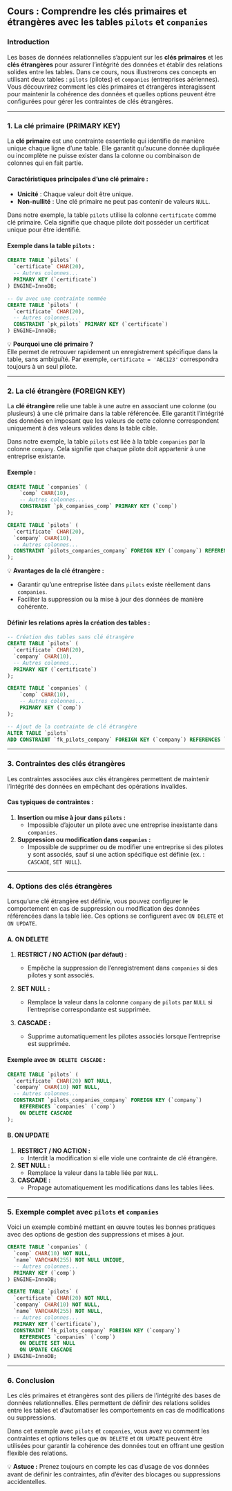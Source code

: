 ## **Cours : Comprendre les clés primaires et étrangères avec les tables `pilots` et `companies`**

### **Introduction**

Les bases de données relationnelles s’appuient sur les **clés primaires** et les **clés étrangères** pour assurer l’intégrité des données et établir des relations solides entre les tables. Dans ce cours, nous illustrerons ces concepts en utilisant deux tables : `pilots` (pilotes) et `companies` (entreprises aériennes). Vous découvrirez comment les clés primaires et étrangères interagissent pour maintenir la cohérence des données et quelles options peuvent être configurées pour gérer les contraintes de clés étrangères.

---

### **1. La clé primaire (PRIMARY KEY)**

La **clé primaire** est une contrainte essentielle qui identifie de manière unique chaque ligne d’une table. Elle garantit qu’aucune donnée dupliquée ou incomplète ne puisse exister dans la colonne ou combinaison de colonnes qui en fait partie.

#### **Caractéristiques principales d’une clé primaire :**
- **Unicité** : Chaque valeur doit être unique.
- **Non-nullité** : Une clé primaire ne peut pas contenir de valeurs `NULL`.

Dans notre exemple, la table `pilots` utilise la colonne `certificate` comme clé primaire. Cela signifie que chaque pilote doit posséder un certificat unique pour être identifié.

#### **Exemple dans la table `pilots` :**
```sql
CREATE TABLE `pilots` (
  `certificate` CHAR(20),
  -- Autres colonnes...
  PRIMARY KEY (`certificate`)
) ENGINE=InnoDB;

-- Ou avec une contrainte nommée
CREATE TABLE `pilots` (
  `certificate` CHAR(20),   
  -- Autres colonnes...
  CONSTRAINT `pk_pilots` PRIMARY KEY (`certificate`) 
) ENGINE=InnoDB;
```

💡 **Pourquoi une clé primaire ?**  
Elle permet de retrouver rapidement un enregistrement spécifique dans la table, sans ambiguïté. Par exemple, `certificate = 'ABC123'` correspondra toujours à un seul pilote.

---

### **2. La clé étrangère (FOREIGN KEY)**

La **clé étrangère** relie une table à une autre en associant une colonne (ou plusieurs) à une clé primaire dans la table référencée. Elle garantit l’intégrité des données en imposant que les valeurs de cette colonne correspondent uniquement à des valeurs valides dans la table cible.

Dans notre exemple, la table `pilots` est liée à la table `companies` par la colonne `company`. Cela signifie que chaque pilote doit appartenir à une entreprise existante.

#### **Exemple :**
```sql
CREATE TABLE `companies` (
    `comp` CHAR(10),
    -- Autres colonnes...
    CONSTRAINT `pk_companies_comp` PRIMARY KEY (`comp`) 
);

CREATE TABLE `pilots` (
  `certificate` CHAR(20),
  `company` CHAR(10),
  -- Autres colonnes...
  CONSTRAINT `pilots_companies_company` FOREIGN KEY (`company`) REFERENCES `companies` (`comp`)
);
```

💡 **Avantages de la clé étrangère :**  
- Garantir qu’une entreprise listée dans `pilots` existe réellement dans `companies`.
- Faciliter la suppression ou la mise à jour des données de manière cohérente.

#### **Définir les relations après la création des tables :**
```sql
-- Création des tables sans clé étrangère
CREATE TABLE `pilots` (
  `certificate` CHAR(20),
  `company` CHAR(10),
  -- Autres colonnes...
  PRIMARY KEY (`certificate`)
);

CREATE TABLE `companies` (
    `comp` CHAR(10),
    -- Autres colonnes...
    PRIMARY KEY (`comp`) 
);

-- Ajout de la contrainte de clé étrangère
ALTER TABLE `pilots`
ADD CONSTRAINT `fk_pilots_company` FOREIGN KEY (`company`) REFERENCES `companies` (`comp`);
```

---

### **3. Contraintes des clés étrangères**

Les contraintes associées aux clés étrangères permettent de maintenir l’intégrité des données en empêchant des opérations invalides.

#### **Cas typiques de contraintes :**
1. **Insertion ou mise à jour dans `pilots` :**  
   - Impossible d’ajouter un pilote avec une entreprise inexistante dans `companies`.
2. **Suppression ou modification dans `companies` :**  
   - Impossible de supprimer ou de modifier une entreprise si des pilotes y sont associés, sauf si une action spécifique est définie (ex. : `CASCADE`, `SET NULL`).

---

### **4. Options des clés étrangères**

Lorsqu’une clé étrangère est définie, vous pouvez configurer le comportement en cas de suppression ou modification des données référencées dans la table liée. Ces options se configurent avec `ON DELETE` et `ON UPDATE`.

#### **A. ON DELETE**  
1. **RESTRICT / NO ACTION (par défaut) :**  
   - Empêche la suppression de l’enregistrement dans `companies` si des pilotes y sont associés.

2. **SET NULL :**  
   - Remplace la valeur dans la colonne `company` de `pilots` par `NULL` si l’entreprise correspondante est supprimée.

3. **CASCADE :**  
   - Supprime automatiquement les pilotes associés lorsque l’entreprise est supprimée.

#### **Exemple avec `ON DELETE CASCADE` :**
```sql
CREATE TABLE `pilots` (
  `certificate` CHAR(20) NOT NULL,
  `company` CHAR(10) NOT NULL,
  -- Autres colonnes...
  CONSTRAINT `pilots_companies_company` FOREIGN KEY (`company`) 
    REFERENCES `companies` (`comp`)
    ON DELETE CASCADE
);
```

#### **B. ON UPDATE**  
1. **RESTRICT / NO ACTION :**  
   - Interdit la modification si elle viole une contrainte de clé étrangère.
2. **SET NULL :**  
   - Remplace la valeur dans la table liée par `NULL`.
3. **CASCADE :**  
   - Propage automatiquement les modifications dans les tables liées.

---

### **5. Exemple complet avec `pilots` et `companies`**

Voici un exemple combiné mettant en œuvre toutes les bonnes pratiques avec des options de gestion des suppressions et mises à jour.

```sql
CREATE TABLE `companies` (
  `comp` CHAR(10) NOT NULL,
  `name` VARCHAR(255) NOT NULL UNIQUE,
  -- Autres colonnes...
  PRIMARY KEY (`comp`)
) ENGINE=InnoDB;

CREATE TABLE `pilots` (
  `certificate` CHAR(20) NOT NULL,
  `company` CHAR(10) NOT NULL,
  `name` VARCHAR(255) NOT NULL,
  -- Autres colonnes...
  PRIMARY KEY (`certificate`),
  CONSTRAINT `fk_pilots_company` FOREIGN KEY (`company`) 
    REFERENCES `companies` (`comp`)
    ON DELETE SET NULL
    ON UPDATE CASCADE
) ENGINE=InnoDB;
```

---

### **6. Conclusion**

Les clés primaires et étrangères sont des piliers de l’intégrité des bases de données relationnelles. Elles permettent de définir des relations solides entre les tables et d’automatiser les comportements en cas de modifications ou suppressions. 

Dans cet exemple avec `pilots` et `companies`, vous avez vu comment les contraintes et options telles que `ON DELETE` et `ON UPDATE` peuvent être utilisées pour garantir la cohérence des données tout en offrant une gestion flexible des relations.

💡 **Astuce :** Prenez toujours en compte les cas d’usage de vos données avant de définir les contraintes, afin d’éviter des blocages ou suppressions accidentelles.
